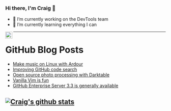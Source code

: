 ### Hi there, I'm Craig 👋

<!--
**CraigTeelFugro/CraigTeelFugro** is a ✨ _special_ ✨ repository because its `README.md` (this file) appears on your GitHub profile.

Here are some ideas to get you started:
-->

- 🔭 I’m currently working on the DevTools team
- 🌱 I’m currently learning everything I can

[<img align="left" alt="Craig Teel | LinkedIn" width="22px" src="https://cdn.jsdelivr.net/npm/simple-icons@v3/icons/linkedin.svg" />][linkedin]

---

# GitHub Blog Posts

<!-- BLOG-POST-LIST:START -->
- [Make music on Linux with Ardour](https://opensource.com/article/21/12/music-linux-ardour)
- [Improving GitHub code search](https://github.blog/2021-12-08-improving-github-code-search/)
- [Open source photo processing with Darktable](https://opensource.com/article/21/12/open-source-photo-processing-darktable)
- [Vanilla Vim is fun](https://opensource.com/article/21/12/vanilla-vim-config)
- [GitHub Enterprise Server 3.3 is generally available](https://github.blog/2021-12-07-github-enterprise-server-3-3-is-generally-available/)
<!-- BLOG-POST-LIST:END -->

## [![Craig's github stats](https://github-readme-stats.vercel.app/api?username=craigteelfugro)](https://github.com/anuraghazra/github-readme-stats)


[linkedin]: https://linkedin.com/in/craig-teel-b8786771

